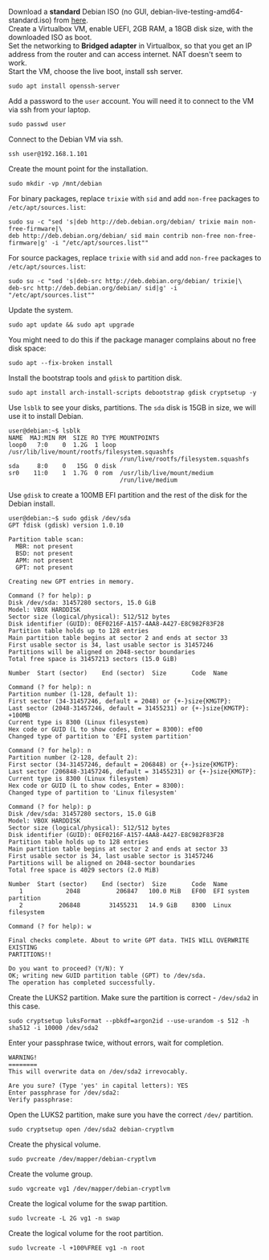Download a __standard__ Debian ISO (no GUI, debian-live-testing-amd64-standard.iso) from [here](https://cdimage.debian.org/cdimage/weekly-live-builds/amd64/iso-hybrid/?C=S;O=D).  
Create a Virtualbox VM, enable UEFI, 2GB RAM, a 18GB disk size, with the downloaded ISO as boot.  
Set the networking to __Bridged adapter__ in Virtualbox, so that you get an IP address from the router and can access internet. NAT doesn't seem to work.  
Start the VM, choose the live boot, install ssh server.
```
sudo apt install openssh-server
```
Add a password to the `user` account. You will need it to connect to the VM via ssh from your laptop.  
```
sudo passwd user
```
Connect to the Debian VM via ssh.
```
ssh user@192.168.1.101
```
Create the mount point for the installation.
```
sudo mkdir -vp /mnt/debian
```
For binary packages, replace `trixie` with `sid` and add `non-free` packages to `/etc/apt/sources.list`:
```
sudo su -c "sed 's|deb http://deb.debian.org/debian/ trixie main non-free-firmware|\
deb http://deb.debian.org/debian/ sid main contrib non-free non-free-firmware|g' -i "/etc/apt/sources.list""
```
For source packages, replace `trixie` with `sid` and add `non-free` packages to `/etc/apt/sources.list`:
```
sudo su -c "sed 's|deb-src http://deb.debian.org/debian/ trixie|\
deb-src http://deb.debian.org/debian/ sid|g' -i "/etc/apt/sources.list""
```
Update the system.
```
sudo apt update && sudo apt upgrade
```
You might need to do this if the package manager complains about no free disk space:
```
sudo apt --fix-broken install
```
Install the bootstrap tools and `gdisk` to partition disk.
```
sudo apt install arch-install-scripts debootstrap gdisk cryptsetup -y
```
Use `lsblk` to see your disks, partitions. The `sda` disk is 15GB in size, we will use it to install Debian.
```
user@debian:~$ lsblk
NAME  MAJ:MIN RM  SIZE RO TYPE MOUNTPOINTS
loop0   7:0    0  1.2G  1 loop /usr/lib/live/mount/rootfs/filesystem.squashfs
                               /run/live/rootfs/filesystem.squashfs
sda     8:0    0   15G  0 disk
sr0    11:0    1  1.7G  0 rom  /usr/lib/live/mount/medium
                               /run/live/medium
```
Use `gdisk` to create a 100MB EFI partition and the rest of the disk for the Debian install.
```
user@debian:~$ sudo gdisk /dev/sda
GPT fdisk (gdisk) version 1.0.10

Partition table scan:
  MBR: not present
  BSD: not present
  APM: not present
  GPT: not present

Creating new GPT entries in memory.

Command (? for help): p
Disk /dev/sda: 31457280 sectors, 15.0 GiB
Model: VBOX HARDDISK
Sector size (logical/physical): 512/512 bytes
Disk identifier (GUID): 0EF0216F-A157-4AA8-A427-E8C982F83F28
Partition table holds up to 128 entries
Main partition table begins at sector 2 and ends at sector 33
First usable sector is 34, last usable sector is 31457246
Partitions will be aligned on 2048-sector boundaries
Total free space is 31457213 sectors (15.0 GiB)

Number  Start (sector)    End (sector)  Size       Code  Name

Command (? for help): n
Partition number (1-128, default 1):
First sector (34-31457246, default = 2048) or {+-}size{KMGTP}:
Last sector (2048-31457246, default = 31455231) or {+-}size{KMGTP}: +100MB
Current type is 8300 (Linux filesystem)
Hex code or GUID (L to show codes, Enter = 8300): ef00
Changed type of partition to 'EFI system partition'

Command (? for help): n
Partition number (2-128, default 2):
First sector (34-31457246, default = 206848) or {+-}size{KMGTP}:
Last sector (206848-31457246, default = 31455231) or {+-}size{KMGTP}:
Current type is 8300 (Linux filesystem)
Hex code or GUID (L to show codes, Enter = 8300):
Changed type of partition to 'Linux filesystem'

Command (? for help): p
Disk /dev/sda: 31457280 sectors, 15.0 GiB
Model: VBOX HARDDISK
Sector size (logical/physical): 512/512 bytes
Disk identifier (GUID): 0EF0216F-A157-4AA8-A427-E8C982F83F28
Partition table holds up to 128 entries
Main partition table begins at sector 2 and ends at sector 33
First usable sector is 34, last usable sector is 31457246
Partitions will be aligned on 2048-sector boundaries
Total free space is 4029 sectors (2.0 MiB)

Number  Start (sector)    End (sector)  Size       Code  Name
   1            2048          206847   100.0 MiB   EF00  EFI system partition
   2          206848        31455231   14.9 GiB    8300  Linux filesystem

Command (? for help): w

Final checks complete. About to write GPT data. THIS WILL OVERWRITE EXISTING
PARTITIONS!!

Do you want to proceed? (Y/N): Y
OK; writing new GUID partition table (GPT) to /dev/sda.
The operation has completed successfully.
```
Create the LUKS2 partition. Make sure the partition is correct - `/dev/sda2` in this case.
```
sudo cryptsetup luksFormat --pbkdf=argon2id --use-urandom -s 512 -h sha512 -i 10000 /dev/sda2
```
Enter your passphrase twice, without errors, wait for completion.
```
WARNING!
========
This will overwrite data on /dev/sda2 irrevocably.

Are you sure? (Type 'yes' in capital letters): YES
Enter passphrase for /dev/sda2:
Verify passphrase:
```
Open the LUKS2 partition, make sure you have the correct `/dev/` partition.
```
sudo cryptsetup open /dev/sda2 debian-cryptlvm
```
Create the physical volume.
```
sudo pvcreate /dev/mapper/debian-cryptlvm
```
Create the volume group.
```
sudo vgcreate vg1 /dev/mapper/debian-cryptlvm
```
Create the logical volume for the swap partition.
```
sudo lvcreate -L 2G vg1 -n swap
```
Create the logical volume for the root partition.
```
sudo lvcreate -l +100%FREE vg1 -n root
```
